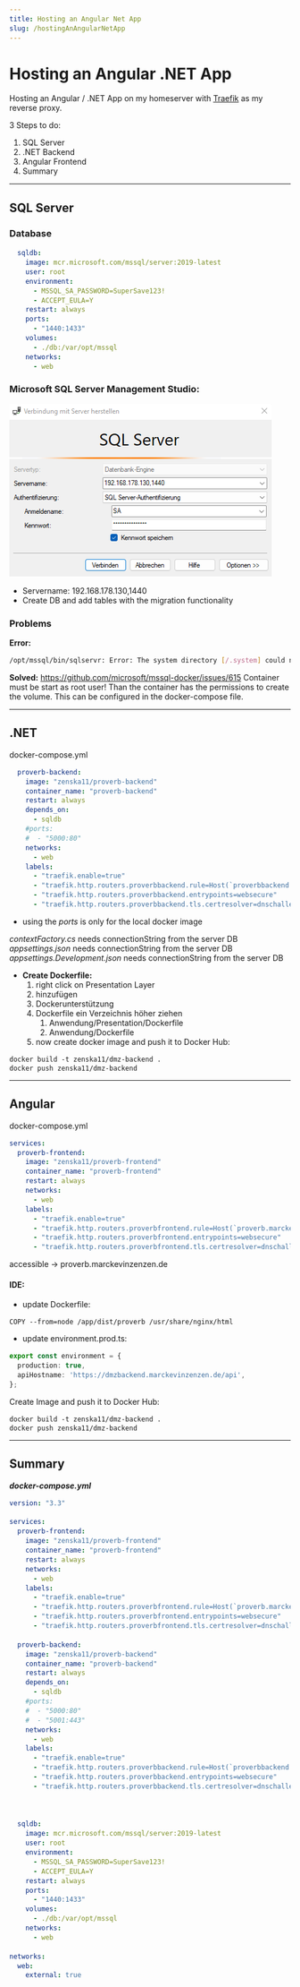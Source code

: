 ```yaml
---
title: Hosting an Angular Net App
slug: /hostingAnAngularNetApp
---
```


# Hosting an Angular .NET App

Hosting an Angular / .NET App on my homeserver with [Traefik](/traefik) as my reverse proxy.

3 Steps to do:
1. SQL Server
2. .NET Backend
3. Angular Frontend
4. Summary
****
## SQL Server
### Database
``` yml
  sqldb:
    image: mcr.microsoft.com/mssql/server:2019-latest
    user: root
    environment:
      - MSSQL_SA_PASSWORD=SuperSave123!
      - ACCEPT_EULA=Y
    restart: always
    ports:
      - "1440:1433"
    volumes:
      - ./db:/var/opt/mssql
    networks:
      - web
```


### Microsoft SQL Server Management Studio:
![](SQLConnectToServer.png)
- Servername: 192.168.178.130,1440
- Create DB and add tables with the migration functionality


### Problems
**Error:**
```bash
/opt/mssql/bin/sqlservr: Error: The system directory [/.system] could not be created. File: LinuxDirectory.cpp:420 [Status: 0xC0000022 Access Denied errno = 0xD(13) Permission denied]

```

**Solved:**
https://github.com/microsoft/mssql-docker/issues/615
Container must be start as root user! Than the container has the permissions to create the volume. This can be configured in the docker-compose file.
****

## .NET
docker-compose.yml
``` yml
  proverb-backend:
    image: "zenska11/proverb-backend"
    container_name: "proverb-backend"
    restart: always
    depends_on:
      - sqldb
    #ports:
    #  - "5000:80"
    networks:
      - web 
    labels:
      - "traefik.enable=true"
      - "traefik.http.routers.proverbbackend.rule=Host(`proverbbackend.marckevinzenzen.de`)"
      - "traefik.http.routers.proverbbackend.entrypoints=websecure"
      - "traefik.http.routers.proverbbackend.tls.certresolver=dnschallenge"
```
- using the *ports* is only for the local docker image

*contextFactory.cs* needs connectionString from the server DB
*appsettings.json* needs connectionString from the server DB
*appsettings.Development.json* needs connectionString from the server DB

- **Create Dockerfile:**
	1. right click on Presentation Layer 
	2. hinzufügen
	3. Dockerunterstützung
	4. Dockerfile ein Verzeichnis höher ziehen 
		1. Anwendung/Presentation/Dockerfile
		2. Anwendung/Dockerfile
	5. now create docker image and push it to Docker Hub:
``` Docker
docker build -t zenska11/dmz-backend .
docker push zenska11/dmz-backend
```

****

## Angular 
docker-compose.yml
``` yml
services:
  proverb-frontend:
    image: "zenska11/proverb-frontend"
    container_name: "proverb-frontend"
    restart: always
    networks:
      - web
    labels:
      - "traefik.enable=true"
      - "traefik.http.routers.proverbfrontend.rule=Host(`proverb.marckevinzenzen.de`)"
      - "traefik.http.routers.proverbfrontend.entrypoints=websecure"
      - "traefik.http.routers.proverbfrontend.tls.certresolver=dnschallenge"
```
accessible -> proverb.marckevinzenzen.de

#### IDE:
- update Dockerfile:
``` shell
COPY --from=node /app/dist/proverb /usr/share/nginx/html
```

- update environment.prod.ts:
```typescript
export const environment = {
  production: true,
  apiHostname: 'https://dmzbackend.marckevinzenzen.de/api',
};
```

Create Image and push it to Docker Hub:
``` Docker
docker build -t zenska11/dmz-backend .
docker push zenska11/dmz-backend
```
****

## Summary
***docker-compose.yml***
``` yml
version: "3.3"

services:
  proverb-frontend:
    image: "zenska11/proverb-frontend"
    container_name: "proverb-frontend"
    restart: always
    networks:
      - web
    labels:
      - "traefik.enable=true"
      - "traefik.http.routers.proverbfrontend.rule=Host(`proverb.marckevinzenzen.de`)"
      - "traefik.http.routers.proverbfrontend.entrypoints=websecure"
      - "traefik.http.routers.proverbfrontend.tls.certresolver=dnschallenge"

  proverb-backend:
    image: "zenska11/proverb-backend"
    container_name: "proverb-backend"
    restart: always
    depends_on:
      - sqldb
    #ports:
    #  - "5000:80"
    #  - "5001:443"
    networks:
      - web 
    labels:
      - "traefik.enable=true"
      - "traefik.http.routers.proverbbackend.rule=Host(`proverbbackend.marckevinzenzen.de`)"
      - "traefik.http.routers.proverbbackend.entrypoints=websecure"
      - "traefik.http.routers.proverbbackend.tls.certresolver=dnschallenge"
 


  sqldb:
    image: mcr.microsoft.com/mssql/server:2019-latest
    user: root
    environment:
      - MSSQL_SA_PASSWORD=SuperSave123!
      - ACCEPT_EULA=Y
    restart: always
    ports:
      - "1440:1433"
    volumes:
      - ./db:/var/opt/mssql
    networks:
      - web

networks:
  web:
    external: true
```


